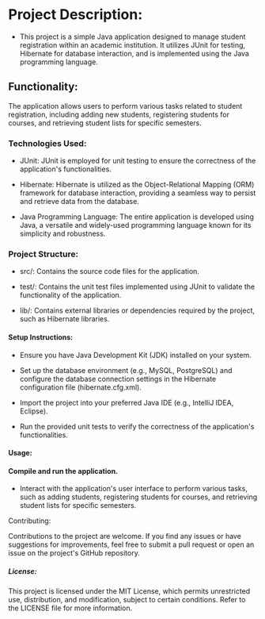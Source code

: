 # Project Description:

* This project is a simple Java application designed to manage student registration within an academic institution. It utilizes JUnit for testing, Hibernate for database interaction, and is implemented using the Java programming language.

## Functionality:

The application allows users to perform various tasks related to student registration, including adding new students, registering students for courses, and retrieving student lists for specific semesters.

### Technologies Used:

* JUnit: JUnit is employed for unit testing to ensure the correctness of the application's functionalities.

* Hibernate: Hibernate is utilized as the Object-Relational Mapping (ORM) framework for database interaction, providing a seamless way to persist and retrieve data from the database.

* Java Programming Language: The entire application is developed using Java, a versatile and widely-used programming language known for its simplicity and robustness.

### Project Structure:

* src/: Contains the source code files for the application.

* test/: Contains the unit test files implemented using JUnit to validate the functionality of the application.

* lib/: Contains external libraries or dependencies required by the project, such as Hibernate libraries.

#### Setup Instructions:

* Ensure you have Java Development Kit (JDK) installed on your system.

* Set up the database environment (e.g., MySQL, PostgreSQL) and configure the database connection settings in the Hibernate configuration file (hibernate.cfg.xml).

* Import the project into your preferred Java IDE (e.g., IntelliJ IDEA, Eclipse).

* Run the provided unit tests to verify the correctness of the application's functionalities.

#### Usage:

#### Compile and run the application.

* Interact with the application's user interface to perform various tasks, such as adding students, registering students for courses, and retrieving student lists for specific semesters.

Contributing:

Contributions to the project are welcome. If you find any issues or have suggestions for improvements, feel free to submit a pull request or open an issue on the project's GitHub repository.

##### License:

This project is licensed under the MIT License, which permits unrestricted use, distribution, and modification, subject to certain conditions. Refer to the LICENSE file for more information.
